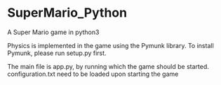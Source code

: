 # SuperMario_Python
A Super Mario game in python3

Physics is implemented in the game using the Pymunk library. To install Pymunk, please run setup.py first.

The main file is app.py, by running which the game should be started. configuration.txt need to be loaded upon starting the game
